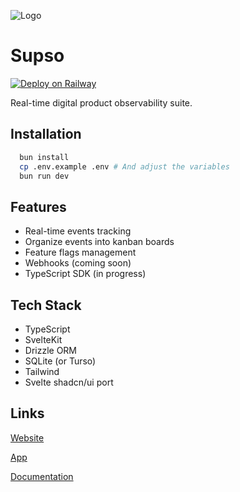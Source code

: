 ![Logo](https://supso.co/logo-dark.png)

# Supso

[![Deploy on Railway](https://railway.app/button.svg)](https://railway.app/template/yrOOdm?referralCode=l5m5wo)

Real-time digital product observability suite.

## Installation

```bash
  bun install
  cp .env.example .env # And adjust the variables
  bun run dev
```

## Features

- Real-time events tracking
- Organize events into kanban boards
- Feature flags management
- Webhooks (coming soon)
- TypeScript SDK (in progress)

## Tech Stack

- TypeScript
- SvelteKit
- Drizzle ORM
- SQLite (or Turso)
- Tailwind
- Svelte shadcn/ui port

## Links

[Website](https://supso.co/)

[App](https://app.supso.co/)

[Documentation](https://supso.co/docs)
